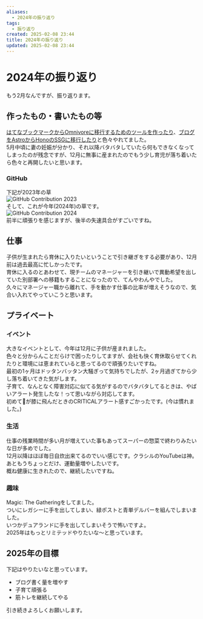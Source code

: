 ```yaml
---
aliases:
  - 2024年の振り返り
tags:
  - 振り返り
created: 2025-02-08 23:44
title: 2024年の振り返り
updated: 2025-02-08 23:44
---
```


# 2024年の振り返り

もう2月なんですが、振り返ります。

## 作ったもの・書いたもの等

[はてなブックマークからOmnivoreに移行するためのツールを作ったり](https://zenn.dev/tkancf/articles/c323bf1c64eafb)、[ブログをAstroからHonoのSSGに移行したり](https://tkancf.com/blog/blog-migration-astro-to-hono)と色々やれてました。  
5月中頃に妻の妊娠が分かり、それ以降バタバタしていたら何もできなくなってしまったのが残念ですが、12月に無事に産まれたのでもう少し育児が落ち着いたら色々と再開したいと思います。

### GitHub

下記が2023年の草  
![GitHub Contribution 2023](https://gyazo.com/1cbdc29b57b91024b1ff8b1fc21d465e.jpeg)  
そして、これが今年(2024年)の草です。  
![GitHub Contribution 2024](https://gyazo.com/0dfc2849822cb089a26558e46083ecd2.jpeg)  
前半に頑張りを感じますが、後半の失速具合がすごいですね。  

## 仕事

子供が生まれたら育休に入りたいということで引き継ぎをする必要があり、12月前は過去最高に忙しかったです。  
育休に入るのとあわせて、現チームのマネージャーを引き継いで異動希望を出していた別部署への移籍もすることになったので、てんやわんやでした。  
久々にマネージャー職から離れて、手を動かす仕事の比率が増えそうなので、気合い入れてやっていこうと思います。

## プライベート

### イベント

大きなイベントとして、今年は12月に子供が産まれました。  
色々と分からんことだらけで困ったりしてますが、会社も快く育休取らせてくれたりと環境には恵まれていると思ってるので頑張りたいですね。  
最初の1ヶ月はドッタンバッタン大騒ぎって気持ちでしたが、2ヶ月過ぎてから少し落ち着いてきた気がします。  
子育て、なんとなく障害対応に似てる気がするのでバタバタしてるときは、やばいアラート発生したな！って思いながら対応してます。  
初めて💩が膝に飛んだときのCRITICALアラート感すごかったです。(今は慣れました。)

### 生活

仕事の残業時間が多い月が増えていた事もあってスーパーの惣菜で終わりみたいな日が多めでした。  
12月以降はほぼ毎日自炊出来てるのでいい感じです。クラシルのYouTubeは神。  
あともうちょっとだけ、運動量増やしたいです。  
概ね健康に生きれたので、継続したいですね。

### 趣味

Magic: The Gatheringをしてました。  
ついにレガシーに手を出してしまい、緑ポストと青単デルバーを組んでしまいました。  
いつかデュアランドに手を出してしまいそうで怖いですよ。  
2025年はもっとリミテッドやりたいな〜と思っています。

## 2025年の目標

下記はやりたいなと思っています。

- ブログ書く量を増やす
- 子育て頑張る
- 筋トレを継続してやる

引き続きよろしくお願いします。
